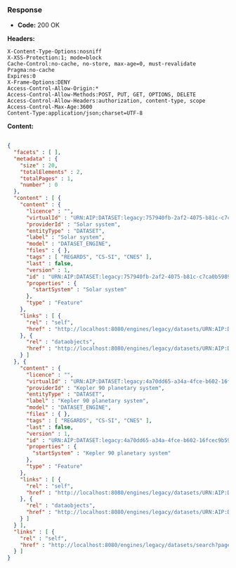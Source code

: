 ### Response

* **Code:** 200 OK

**Headers:**

`X-Content-Type-Options:nosniff`  
`X-XSS-Protection:1; mode=block`  
`Cache-Control:no-cache, no-store, max-age=0, must-revalidate`  
`Pragma:no-cache`  
`Expires:0`  
`X-Frame-Options:DENY`  
`Access-Control-Allow-Origin:*`  
`Access-Control-Allow-Methods:POST, PUT, GET, OPTIONS, DELETE`  
`Access-Control-Allow-Headers:authorization, content-type, scope`  
`Access-Control-Max-Age:3600`  
`Content-Type:application/json;charset=UTF-8`  

**Content:**

```json
    
{
  "facets" : [ ],
  "metadata" : {
    "size" : 20,
    "totalElements" : 2,
    "totalPages" : 1,
    "number" : 0
  },
  "content" : [ {
    "content" : {
      "licence" : "",
      "virtualId" : "URN:AIP:DATASET:legacy:757940fb-2af2-4075-b81c-c7ca0b5989c5:LAST",
      "providerId" : "Solar system",
      "entityType" : "DATASET",
      "label" : "Solar system",
      "model" : "DATASET_ENGINE",
      "files" : { },
      "tags" : [ "REGARDS", "CS-SI", "CNES" ],
      "last" : false,
      "version" : 1,
      "id" : "URN:AIP:DATASET:legacy:757940fb-2af2-4075-b81c-c7ca0b5989c5:V1",
      "properties" : {
        "startSystem" : "Solar system"
      },
      "type" : "Feature"
    },
    "links" : [ {
      "rel" : "self",
      "href" : "http://localhost:8080/engines/legacy/datasets/URN:AIP:DATASET:legacy:757940fb-2af2-4075-b81c-c7ca0b5989c5:V1"
    }, {
      "rel" : "dataobjects",
      "href" : "http://localhost:8080/engines/legacy/datasets/URN:AIP:DATASET:legacy:757940fb-2af2-4075-b81c-c7ca0b5989c5:V1/dataobjects/search"
    } ]
  }, {
    "content" : {
      "licence" : "",
      "virtualId" : "URN:AIP:DATASET:legacy:4a70dd65-a34a-4fce-b602-16fcec9b5961:LAST",
      "providerId" : "Kepler 90 planetary system",
      "entityType" : "DATASET",
      "label" : "Kepler 90 planetary system",
      "model" : "DATASET_ENGINE",
      "files" : { },
      "tags" : [ "REGARDS", "CS-SI", "CNES" ],
      "last" : false,
      "version" : 1,
      "id" : "URN:AIP:DATASET:legacy:4a70dd65-a34a-4fce-b602-16fcec9b5961:V1",
      "properties" : {
        "startSystem" : "Kepler 90 planetary system"
      },
      "type" : "Feature"
    },
    "links" : [ {
      "rel" : "self",
      "href" : "http://localhost:8080/engines/legacy/datasets/URN:AIP:DATASET:legacy:4a70dd65-a34a-4fce-b602-16fcec9b5961:V1"
    }, {
      "rel" : "dataobjects",
      "href" : "http://localhost:8080/engines/legacy/datasets/URN:AIP:DATASET:legacy:4a70dd65-a34a-4fce-b602-16fcec9b5961:V1/dataobjects/search"
    } ]
  } ],
  "links" : [ {
    "rel" : "self",
    "href" : "http://localhost:8080/engines/legacy/datasets/search?page=0&size=20"
  } ]
}
```
